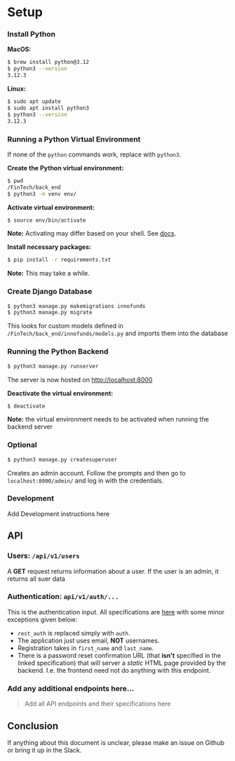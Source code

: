 # Setup
### Install Python
**MacOS:**
```bash
$ brew install python@3.12
$ python3 --version
3.12.3
```
**Linux:**
```bash
$ sudo apt update
$ sudo apt install python3
$ python3 --version
3.12.3
```


### Running a Python Virtual Environment
If none of the `python` commands work, replace with `python3`.

**Create the Python virtual environment:**
```bash
$ pwd
/FinTech/back_end
$ python3 -m venv env/
```

**Activate virtual environment:**
```bash
$ source env/bin/activate
```
**Note:** Activating may differ based on your shell. See
[docs](https://docs.python.org/3/library/venv.html#how-venvs-work).


**Install necessary packages:**
```bash
$ pip install -r requirements.txt
```
**Note:** This may take a while.

### Create Django Database
```bash
$ python3 manage.py makemigrations innofunds
$ python3 manage.py migrate
```
This looks for custom models defined in `/FinTech/back_end/innofunds/models.py` and imports them into the database

### Running the Python Backend
```bash
$ python3 manage.py runserver
```
The server is now hosted on [http://localhost:8000](http://localhost:8000)

**Deactivate the virtual environment:**
```bash
$ deactivate
```
**Note:** the virtual environment needs to be activated when running the backend server

### Optional
```bash
$ python3 manage.py createsuperuser
```
Creates an admin account. Follow the prompts and then go to `localhost:8000/admin/` and log in with the credentials.

### Development
Add Development instructions here

## API
### Users: `/api/v1/users`
A **GET** request returns information about a user. If the user is an admin, it returns all suer data

### Authentication: `api/v1/auth/...`
This is the authentication input. All specifications are [here](https://django-rest-auth.readthedocs.io/en/latest/api_endpoints.html) with some minor exceptions given below:
* `rest_auth` is replaced simply with `auth`.
* The application just uses email, **NOT** usernames.
* Registration takes in `first_name` and `last_name`.
* There is a password reset confirmation URL (that **isn't** specified in the linked specification) that will server a *static* HTML page provided by the backend. I.e. the frontend need not do anything with this endpoint.

### Add any additional endpoints here...

> Add all API endpoints and their specifications here

## Conclusion
If anything about this document is unclear, please make an issue on Github or bring it up in the Slack.
